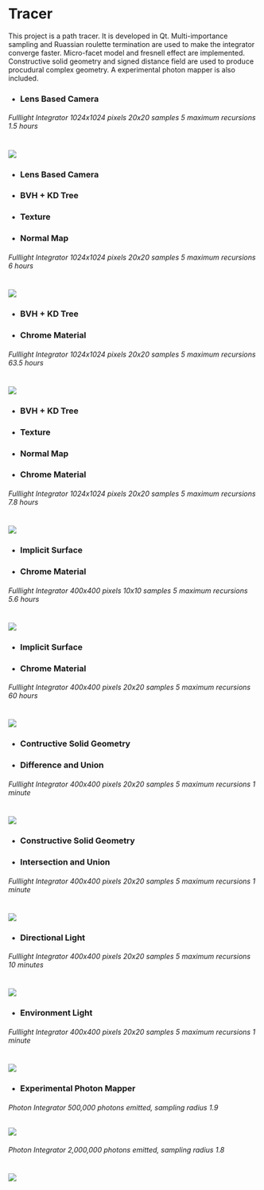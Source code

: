 # Tracer
This project is a path tracer. It is developed in Qt. Multi-importance sampling and Ruassian roulette termination are used to make the integrator converge faster. Micro-facet model and fresnell effect are implemented. Constructive solid geometry and signed distance field are used to produce procudural complex geometry. A experimental photon mapper is also included.

* ### Lens Based Camera 
###### Fulllight Integrator 1024x1024 pixels 20x20 samples 5 maximum recursions 1.5 hours

![](1_1024_20_5_1.5h.png)
=====

* ### Lens Based Camera 
* ### BVH + KD Tree
* ### Texture
* ### Normal Map
###### Fulllight Integrator 1024x1024 pixels 20x20 samples 5 maximum recursions 6 hours

![](2_1024_20_5_6h.png)
=====

* ### BVH + KD Tree
* ### Chrome Material
###### Fulllight Integrator 1024x1024 pixels 20x20 samples 5 maximum recursions 63.5 hours

![](3_1024_20_5_63.5h.png)
=====

* ### BVH + KD Tree
* ### Texture 
* ### Normal Map
* ### Chrome Material
###### Fulllight Integrator 1024x1024 pixels 20x20 samples 5 maximum recursions 7.8 hours

![](4_1024_20_5_7.8h.png)
=====

* ### Implicit Surface
* ### Chrome Material
###### Fulllight Integrator 400x400 pixels 10x10 samples 5 maximum recursions 5.6 hours

![](5_400_10_5_5.6h.png)
=====

* ### Implicit Surface
* ### Chrome Material
###### Fulllight Integrator 400x400 pixels 20x20 samples 5 maximum recursions 60 hours

![](5_400_20_5_60h.png)
=====

* ### Contructive Solid Geometry
* ### Difference and Union
###### Fulllight Integrator 400x400 pixels 20x20 samples 5 maximum recursions 1 minute

![](CSG_difference_union.png)
=====

* ### Constructive Solid Geometry
* ### Intersection and Union
###### Fulllight Integrator 400x400 pixels 20x20 samples 5 maximum recursions 1 minute

![](CSG_intersection_union.png)
=====

* ### Directional Light
###### Fulllight Integrator 400x400 pixels 20x20 samples 5 maximum recursions 10 minutes

![](DirectionalLight.png)
=====

* ### Environment Light
###### Fulllight Integrator 400x400 pixels 20x20 samples 5 maximum recursions 1 minute

![](EnvironmentLight.png)
=====

* ### Experimental Photon Mapper
###### Photon Integrator 500,000 photons emitted, sampling radius 1.9

![](photon_500000_1.9.png)

###### Photon Integrator 2,000,000 photons emitted, sampling radius 1.8

![](photon_2000000_1.8.png)
=====